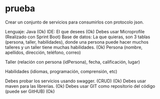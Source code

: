 # prueba
Crear un conjunto de servicios para consumirlos con protocolo json.

Lenguaje: Java (Ok)
IDE: El que desees (Ok)
Debes usar Microprofile (Realizado con Sprint Boot)
Base de datos: La que quieras, son 3 tablas (persona, taller, habilidades), donde una persona puede hacer muchos talleres y un taller tiene muchas habilidades. (Ok)
        Persona (nombre, apellidos, dirección, teléfono, correo)

Taller (relación con persona (idPersona),  fecha, calificación, lugar)

Habilidades (idiomas, programación, comprensión, etc)

Debes probar los servicios usando swagger. (CRUD) (Ok)
Debes usar maven para las librerias. (Ok)
Debes usar GIT como repositorio del código (puede ser GitHUB) (Ok)
